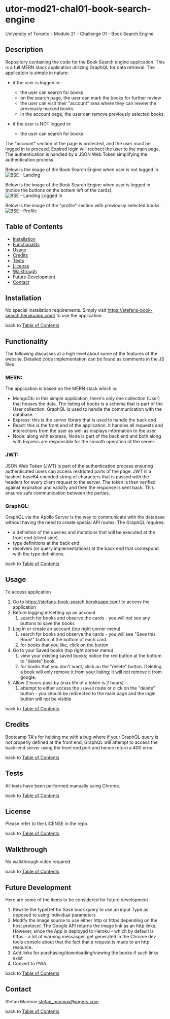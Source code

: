 # utor-mod21-chal01-book-search-engine
University of Toronto - Module 21 - Challenge 01 - Book Search Engine

## Description

Repository containing the code for the Book Search engine application. This is a full MERN stack application utilizing GraphQL for data retrieval. The applicatoin is simple in nature: 
- if the user is logged in: 
    - the user can search for books
    - on the search page, the user can mark the books for further review
    - the user can visit their "account" area where they can review the previously marked books
    - in the account page, the user can remove previously selected books.

- if the user is NOT logged in: 
    - the user can search for books

The "account" section of the page is protected, and the user must be logged in to proceed. Expired login will redirect the user to the main page. The authentication is handled by a JSON Web Token simplifying the authentication process.

Below is the image of the Book Search Engine when user is not logged in.
![BSE - Landing](./assets/images/BSE-01-landing.png)

Below is the image of the Book Search Engine when user is logged in (notice the buttons on the bottem left of the cards).
![BSE - Landing Logged In](./assets/images/BSE-02-landing-loggedin.png)

Below is the image of the "profile" section with previously selected books.
![BSE - Profile](./assets/images/BSE-03-profile.png)



## Table of Contents

- [Installation](#installation)
- [Functionality](#functionality)
- [Usage](#usage)
- [Credits](#credits)
- [Tests](#tests)
- [License](#license)
- [Walktrough](#walkthrough)
- [Future Development](#future-development)
- [Contact](#contact)

## Installation

No special installation requirements. Simply visit https://stefans-book-search.herokuapp.com/ to use the application.


back to [Table of Contents](#table-of-contents)


## Functionality

The following discusses at a high level about some of the features of the website. Detailed code implementation can be found as comments in the JS files.


### MERN:

The application is based on the MERN stack which is:
- MongoDb: in this simple application, there's only one collection (User) that houses the data. The listing of books is a schema that is part of the User collection. GraphQL is used to handle the communication with the database.
- Express: this is the server library that is used to handle the back end
- React: this is the front end of the application. It handles all requests and interactions from the user as well as displays information to the user.
- Node: along with express, Node is part of the back end and both along with Express are responsible for the smooth operation of the server. 

### JWT:

JSON Web Token (JWT) is part of the authentication process ensuring authenticated users can access restricted parts of the page. JWT is a hashed-base64 encoded string of characters that is passed with the headers for every client request to the server. The token is then verified against expiration and validity and then the response is sent back. This ensures safe communication between the parties. 

### GraphQL:

GraphQL via the Apollo Server is the way to communicate with the database without having the need to create special API routes. The GraphQL requires:
- a definition of the queries and mutations that will be executed at the front end (client side).
- type definitions at the back end
- resolvers (or query implementations) at the back end that correspond with the type definitions.

back to [Table of Contents](#table-of-contents)

## Usage

To access application
1. Go to https://stefans-book-search.herokuapp.com/ to access the application
2. Before logging in/setting up an account
    1. search for books and observe the cards - you will not see any buttons to save the books
2. Log in or create an account (top right corner menu)
    1. search for books and observe the cards - you will see "Save this Book!" button at the bottom of each card.
    2. for books that you like, click on the button
3. Go to your Saved books (top right corner menu)
    1. view your existing saved books; notice the red button at the bottom to "delete" book.
    2. for books that you don't want, click on the "delete" button. Deleting a book will only remove it from your listing; it will not remove it from google.
4. Allow 2 hours pass by (max life of a token is 2 hours)
    1. attempt to either access the ```/saved``` route or click on the "delete" button - you should be redirected to the main page and the login button will not be visible


back to [Table of Contents](#table-of-contents)


## Credits
Bootcamp TA's for helping me with a bug where if your GraphQL query is not properly defined at the front end, GraphQL will attempt to access the back-end server using the front end port and hence return a 400 error. 

back to [Table of Contents](#table-of-contents)


## Tests

All tests have been performed manually using Chrome.

back to [Table of Contents](#table-of-contents)


## License

Please refer to the LICENSE in the repo.

back to [Table of Contents](#table-of-contents)


## Walkthrough

No walkthrough video required

back to [Table of Contents](#table-of-contents)


## Future Development

Here are some of the items to be considered for future development.
1. Rewrite the typeDef for Save book query to use an input Type as opposed to using individual parameters 
2. Modify the image source to use either http or https depending on the host protocol. The Google API returns the image link as an http links. However, since the App is deployed to Heroku - which by default is https - a lot of warning messasges get generated in the Chrome dev tools console about that the fact that a request is made to an http resource.
3. Add links for purchasing/downloading/viewing the books if such links exist
4. Convert to PWA


back to [Table of Contents](#table-of-contents)


## Contact
Stefan Marinov
stefan_marinov@rogers.com

back to [Table of Contents](#table-of-contents)